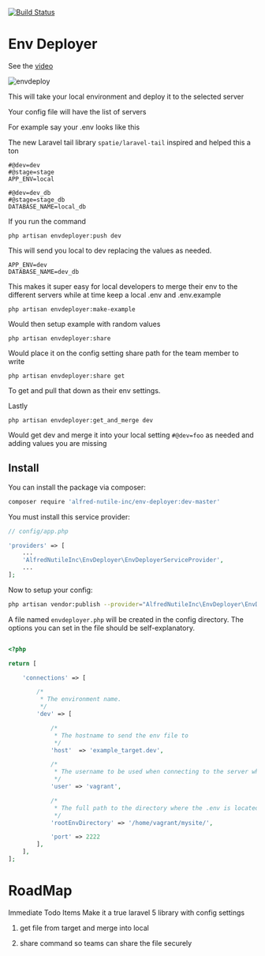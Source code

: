 [![Build Status](https://travis-ci.org/alfred-nutile-inc/env-deployer.svg)](https://travis-ci.org/alfred-nutile-inc/env-deployer)

# Env Deployer

See the [video](http://youtu.be/ppEzRgGSdFw)

![envdeploy](https://dl.dropboxusercontent.com/s/6q8y2jonnv08sef/envdeployer.png?dl=0)


This will take your local environment and deploy it to the selected server

Your config file will have the list of servers

For example say your .env looks like this

The new Laravel tail library `spatie/laravel-tail` inspired and helped this a ton


~~~
#@dev=dev
#@stage=stage
APP_ENV=local

#@dev=dev_db
#@stage=stage_db
DATABASE_NAME=local_db
~~~

If you run the command

~~~
php artisan envdeployer:push dev
~~~

This will send you local to dev replacing the values as needed.

~~~
APP_ENV=dev
DATABASE_NAME=dev_db
~~~

This makes it super easy for local developers to merge their env to
the different servers while at time keep a local .env and .env.example

~~~
php artisan envdeployer:make-example
~~~

Would then setup example with random values

~~~
php artisan envdeployer:share
~~~

Would place it on the config setting share path for the team member to write

~~~
php artisan envdeployer:share get
~~~

To get and pull that down as their env settings.

Lastly

~~~
php artisan envdeployer:get_and_merge dev
~~~

Would get dev and merge it into your local setting `#@dev=foo` as needed and adding values you are missing

## Install

You can install the package via composer:

``` bash
composer require 'alfred-nutile-inc/env-deployer:dev-master'
```
You must install this service provider:
```php
// config/app.php

'providers' => [
    ...
    'AlfredNutileInc\EnvDeployer\EnvDeployerServiceProvider',
    ...
];
```

Now to setup your config:

``` bash
php artisan vendor:publish --provider="AlfredNutileInc\EnvDeployer\EnvDeployerServiceProvider"
```
A file named ``envdeployer.php`` will be created in the config directory. The options you can set in the file should be self-explanatory.
```php

<?php

return [

    'connections' => [

        /*
         * The environment name.
         */
        'dev' => [

            /*
             * The hostname to send the env file to
             */
            'host'  => 'example_target.dev',

            /*
             * The username to be used when connecting to the server where the logs are located
             */
            'user' => 'vagrant',

            /*
             * The full path to the directory where the .env is located MUST end in /
             */
            'rootEnvDirectory' => '/home/vagrant/mysite/',

            'port' => 2222
        ],
    ],
];

```



# RoadMap

Immediate Todo Items
Make it a true laravel 5 library with config settings


1) get file from target and merge into local

2) share command so teams can share the file securely

